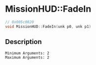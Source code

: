 # MissionHUD::FadeIn
```c
// 0x005c0820
void MissionHUD::FadeIn(unk p0, unk p1)
```
## Description
```
Minimum Arguments: 2
Maximum Arguments: 2
```
